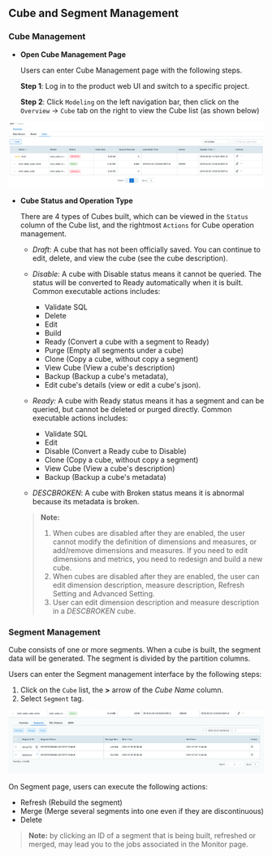 ## Cube and Segment Management

### Cube Management

* **Open Cube Management Page**

  Users can enter Cube Management page with the following steps.

  **Step 1**: Log in to the product web UI and switch to a specific project.

  **Step 2**: Click `Modeling` on the left navigation bar, then click on the `Overview` -> `Cube` tab on the right to view the Cube list (as shown below)

![cube draft](images/cube_segment_manage/draft_action_en.png)

* **Cube Status and Operation Type**

  There are 4 types of Cubes built, which can be viewed in the `Status` column of the Cube list, and the rightmost `Actions` for Cube operation management.
  * *Draft*: A cube that has not been officially saved. You can continue to edit, delete, and view the cube (see the cube description).
  * *Disable:* A cube with Disable status means it cannot be queried. The status will be converted to Ready automatically when it is built. Common executable actions includes:

    * Validate SQL
    * Delete
    * Edit
    * Build 
    * Ready (Convert a cube with a segment to Ready)
    * Purge (Empty all segments under a cube)
    * Clone (Copy a cube, without copy a segment)
    * View Cube (View a cube's description)
    * Backup (Backup a cube's metadata), 
    * Edit cube's details (view or edit a cube's json).

  * *Ready:* A cube with Ready status means it has a segment and can be queried, but cannot be deleted or purged directly. Common executable actions includes: 

    * Validate SQL
    * Edit
    * Disable (Convert a Ready cube to Disable) 
    * Clone (Copy a cube, without copy a segment) 
    * View Cube (View a cube's description) 
    * Backup (Backup a cube's metadata) 
  * *DESCBROKEN*: A cube with Broken status means it is abnormal because its metadata is broken.

  > **Note:**
  >
  > 1. When cubes are disabled after they are enabled, the user cannot modify the definition of dimensions and measures, or add/remove dimensions and measures. If you need to edit dimensions and metrics, you need to redesign and build a new cube.
  > 2. When cubes are disabled after they are enabled,  the user can edit dimension description, measure description, Refresh Setting and Advanced Setting.
  > 3. User can edit dimension description and measure description in a *DESCBROKEN* cube.



### Segment Management

Cube consists of one or more segments. When a cube is built, the segment data will be generated. The segment is divided by the partition columns.

Users can enter the Segment management interface by the following steps:

1. Click on the `Cube` list, the **>** arrow of the *Cube Name* column.
2. Select `Segment` tag.

![build cube](images/cube_segment_manage/build_segment_en.png)

On Segment page, users can execute the following actions: 

- Refresh (Rebuild the segment) 
- Merge (Merge several segments into one even if they are discontinuous) 
- Delete

> **Note:** by clicking an ID of a segment that is being built, refreshed or merged, may lead you to the jobs associated in the Monitor page.

